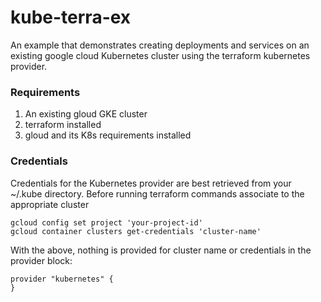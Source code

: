 # kube-terra-ex

An example that demonstrates creating deployments and services on an existing google cloud Kubernetes cluster using the terraform kubernetes provider.

### Requirements
  1. An existing gloud GKE cluster
  1. terraform installed
  1. gloud and its K8s requirements installed

### Credentials
Credentials for the Kubernetes provider are best retrieved from your ~/.kube directory. Before running terraform commands associate to the appropriate cluster
```
gcloud config set project 'your-project-id'
gcloud container clusters get-credentials 'cluster-name'

```
With the above, nothing is provided for cluster name or credentials in the provider block:
```
provider "kubernetes" {
}
```
